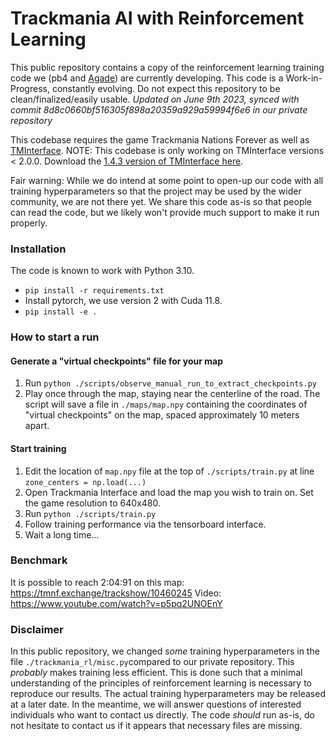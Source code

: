 # Trackmania AI with Reinforcement Learning
This public repository contains a copy of the reinforcement learning training code we (pb4 and [Agade](https://github.com/Agade09)) are currently developing.
This code is a Work-in-Progress, constantly evolving. Do not expect this repository to be clean/finalized/easily usable.
*Updated on June 9th 2023, synced with commit 8d8c0660bf516305f898a20359a929a59994f6e6 in our private repository*

This codebase requires the game Trackmania Nations Forever as well as [TMInterface](https://donadigo.com/tminterface/).
NOTE: This codebase is only working on TMInterface versions < 2.0.0. Download the [1.4.3 version of TMInterface here](https://donadigo.com/files/TMInterface/TMInterface_1.4.3_Setup.exe).

Fair warning: While we do intend at some point to open-up our code with all training hyperparameters so that the project may be used by the wider community, we are not there yet. We share this code as-is so that people can read the code, but we likely won't provide much support to make it run properly.

### Installation
The code is known to work with Python 3.10.
- `pip install -r requirements.txt`
- Install pytorch, we use version 2 with Cuda 11.8.
- `pip install -e .`

### How to start a run
#### Generate a "virtual checkpoints" file for your map
1) Run `python ./scripts/observe_manual_run_to_extract_checkpoints.py`
2) Play once through the map, staying near the centerline of the road. The script will save a file in `./maps/map.npy` containing the coordinates of "virtual checkpoints" on the map, spaced approximately 10 meters apart.

#### Start training
1) Edit the location of `map.npy` file at the top of `./scripts/train.py` at line `zone_centers = np.load(...)`
2) Open Trackmania Interface and load the map you wish to train on. Set the game resolution to 640x480.
3) Run `python ./scripts/train.py`
4) Follow training performance via the tensorboard interface.
5) Wait a long time...

### Benchmark
It is possible to reach 2:04:91 on this map: https://tmnf.exchange/trackshow/10460245
Video: https://www.youtube.com/watch?v=p5pq2UNOEnY

### Disclaimer
In this public repository, we changed *some* training hyperparameters in the file `./trackmania_rl/misc.py`compared to our private repository. This *probably* makes training less efficient. This is done such that a minimal understanding of the principles of reinforcement learning is necessary to reproduce our results.
The actual training hyperparameters may be released at a later date. In the meantime, we will answer questions of interested individuals who want to contact us directly.
The code *should* run as-is, do not hesitate to contact us if it appears that necessary files are missing.
